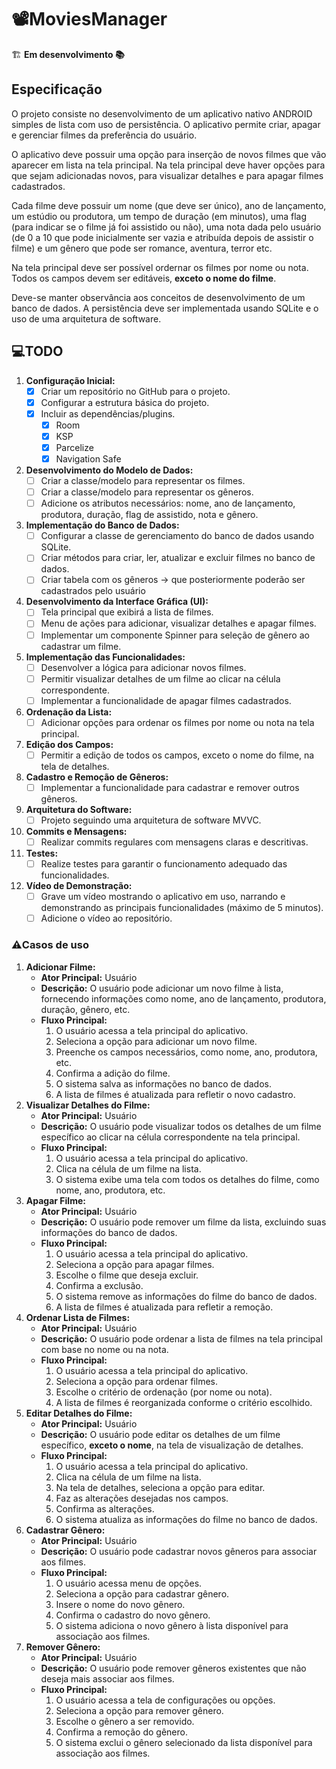 # 📽️MoviesManager

🏗️ **Em desenvolvimento 📚**

## Especificação

O projeto consiste no desenvolvimento de um aplicativo nativo ANDROID simples de lista com uso de
persistência. O aplicativo permite criar, apagar e gerenciar filmes da preferência do usuário.

O aplicativo deve possuir uma opção para inserção de novos filmes que vão aparecer em lista na
tela principal. Na tela principal deve haver opções para que sejam adicionadas novos, para
visualizar detalhes e para apagar filmes cadastrados.

Cada filme deve possuir um nome (que deve ser único), ano de lançamento, um estúdio ou produtora, um tempo de duração (em minutos), uma flag (para indicar se o filme já foi assistido ou não), uma nota dada pelo usuário (de 0 a 10 que pode inicialmente ser vazia e atribuída depois de assistir o filme) e um gênero que pode ser romance, aventura, terror etc.

Na tela principal deve ser possível ordernar os filmes por nome ou nota. Todos os campos devem ser editáveis, **exceto o nome do filme**.

Deve-se manter observância aos conceitos de desenvolvimento de um banco de dados. A persistência deve ser implementada usando SQLite e o uso de uma arquitetura de software.

## 💻TODO

1. **Configuração Inicial:**
    - [X]  Criar um repositório no GitHub para o projeto.
    - [X]  Configurar a estrutura básica do projeto.
    - [X]  Incluir as dependências/plugins.
        - [X]  Room
        - [X]  KSP
        - [X]  Parcelize
        - [X]  Navigation Safe
2. **Desenvolvimento do Modelo de Dados:**
    - [ ]  Criar a classe/modelo para representar os filmes.
    - [ ]  Criar a classe/modelo para representar os gêneros.
    - [ ]  Adicione os atributos necessários: nome, ano de lançamento, produtora, duração, flag de assistido, nota e gênero.
3. **Implementação do Banco de Dados:**
    - [ ]  Configurar a classe de gerenciamento do banco de dados usando SQLite.
    - [ ]  Criar métodos para criar, ler, atualizar e excluir filmes no banco de dados.
    - [ ]  Criar tabela com os gêneros → que posteriormente poderão ser cadastrados pelo usuário
4. **Desenvolvimento da Interface Gráfica (UI):**
    - [ ]  Tela principal que exibirá a lista de filmes.
    - [ ]  Menu de ações para adicionar, visualizar detalhes e apagar filmes.
    - [ ]  Implementar um componente Spinner para seleção de gênero ao cadastrar um filme.
5. **Implementação das Funcionalidades:**
    - [ ]  Desenvolver a lógica para adicionar novos filmes.
    - [ ]  Permitir visualizar detalhes de um filme ao clicar na célula correspondente.
    - [ ]  Implementar a funcionalidade de apagar filmes cadastrados.
6. **Ordenação da Lista:**
    - [ ]  Adicionar opções para ordenar os filmes por nome ou nota na tela principal.
7. **Edição dos Campos:**
    - [ ]  Permitir a edição de todos os campos, exceto o nome do filme, na tela de detalhes.
8. **Cadastro e Remoção de Gêneros:**
    - [ ]  Implementar a funcionalidade para cadastrar e remover outros gêneros.
9. **Arquitetura do Software:**
    - [ ]  Projeto seguindo uma arquitetura de software MVVC.
10. **Commits e Mensagens:**
    - [ ]  Realizar commits regulares com mensagens claras e descritivas.
11. **Testes:**
    - [ ]  Realize testes para garantir o funcionamento adequado das funcionalidades.
12. **Vídeo de Demonstração:**
    - [ ]  Grave um vídeo mostrando o aplicativo em uso, narrando e demonstrando as principais funcionalidades (máximo de 5 minutos).
    - [ ]  Adicione o vídeo ao repositório.

### ⚠️Casos de uso

1. **Adicionar Filme:**
    - **Ator Principal:** Usuário
    - **Descrição:** O usuário pode adicionar um novo filme à lista, fornecendo informações como nome, ano de lançamento, produtora, duração, gênero, etc.
    - **Fluxo Principal:**
        1. O usuário acessa a tela principal do aplicativo.
        2. Seleciona a opção para adicionar um novo filme.
        3. Preenche os campos necessários, como nome, ano, produtora, etc.
        4. Confirma a adição do filme.
        5. O sistema salva as informações no banco de dados.
        6. A lista de filmes é atualizada para refletir o novo cadastro.
2. **Visualizar Detalhes do Filme:**
    - **Ator Principal:** Usuário
    - **Descrição:** O usuário pode visualizar todos os detalhes de um filme específico ao clicar na célula correspondente na tela principal.
    - **Fluxo Principal:**
        1. O usuário acessa a tela principal do aplicativo.
        2. Clica na célula de um filme na lista.
        3. O sistema exibe uma tela com todos os detalhes do filme, como nome, ano, produtora, etc.
3. **Apagar Filme:**
    - **Ator Principal:** Usuário
    - **Descrição:** O usuário pode remover um filme da lista, excluindo suas informações do banco de dados.
    - **Fluxo Principal:**
        1. O usuário acessa a tela principal do aplicativo.
        2. Seleciona a opção para apagar filmes.
        3. Escolhe o filme que deseja excluir.
        4. Confirma a exclusão.
        5. O sistema remove as informações do filme do banco de dados.
        6. A lista de filmes é atualizada para refletir a remoção.
4. **Ordenar Lista de Filmes:**
    - **Ator Principal:** Usuário
    - **Descrição:** O usuário pode ordenar a lista de filmes na tela principal com base no nome ou na nota.
    - **Fluxo Principal:**
        1. O usuário acessa a tela principal do aplicativo.
        2. Seleciona a opção para ordenar filmes.
        3. Escolhe o critério de ordenação (por nome ou nota).
        4. A lista de filmes é reorganizada conforme o critério escolhido.
5. **Editar Detalhes do Filme:**
    - **Ator Principal:** Usuário
    - **Descrição:** O usuário pode editar os detalhes de um filme específico, **exceto o nome**, na tela de visualização de detalhes.
    - **Fluxo Principal:**
        1. O usuário acessa a tela principal do aplicativo.
        2. Clica na célula de um filme na lista.
        3. Na tela de detalhes, seleciona a opção para editar.
        4. Faz as alterações desejadas nos campos.
        5. Confirma as alterações.
        6. O sistema atualiza as informações do filme no banco de dados.
6. **Cadastrar Gênero:**
    - **Ator Principal:** Usuário
    - **Descrição:** O usuário pode cadastrar novos gêneros para associar aos filmes.
    - **Fluxo Principal:**
        1. O usuário acessa menu de opções.
        2. Seleciona a opção para cadastrar gênero.
        3. Insere o nome do novo gênero.
        4. Confirma o cadastro do novo gênero.
        5. O sistema adiciona o novo gênero à lista disponível para associação aos filmes.
7. **Remover Gênero:**
    - **Ator Principal:** Usuário
    - **Descrição:** O usuário pode remover gêneros existentes que não deseja mais associar aos filmes.
    - **Fluxo Principal:**
        1. O usuário acessa a tela de configurações ou opções.
        2. Seleciona a opção para remover gênero.
        3. Escolhe o gênero a ser removido.
        4. Confirma a remoção do gênero.
        5. O sistema exclui o gênero selecionado da lista disponível para associação aos filmes.